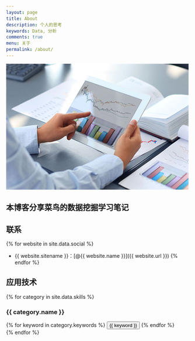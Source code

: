 ```yaml
---
layout: page
title: About
description: 个人的思考
keywords: Data, 分析
comments: true
menu: 关于
permalink: /about/
---
```

![about](/pages/about.png)

## 本博客分享菜鸟的数据挖掘学习笔记 ##
## 联系

{% for website in site.data.social %}
* {{ website.sitename }}：[@{{ website.name }}]({{ website.url }})
{% endfor %}

## 应用技术

{% for category in site.data.skills %}
### {{ category.name }}
<div class="btn-inline">
{% for keyword in category.keywords %}
<button class="btn btn-outline" type="button">{{ keyword }}</button>
{% endfor %}
</div>
{% endfor %}


  [1]: ./images/1499188954431.jpg
